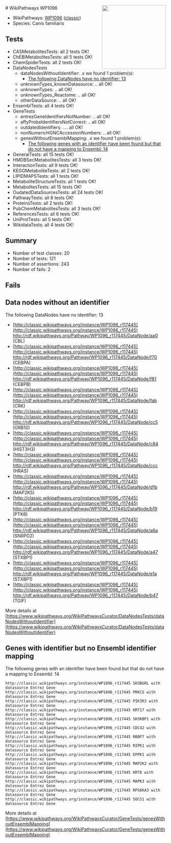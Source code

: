 <img style="float: right; width: 200px" src="https://upload.wikimedia.org/wikipedia/commons/thumb/8/83/Wplogo_with_text_500.png/640px-Wplogo_with_text_500.png" />
# WikiPathways WP1096

* WikiPathways: [WP1096](https://wikipathways.org/pathways/WP1096) ([classic](https://classic.wikipathways.org/instance/WP1096))
* Species: Canis familiaris
## Tests
* CASMetabolitesTests: all 2 tests OK!
* ChEBIMetabolitesTests: all 5 tests OK!
* ChemSpiderTests: all 2 tests OK!
* DataNodesTests
    * dataNodesWithoutIdentifier: .x we found 1 problem(s):
        * [The following DataNodes have no identifier: 13](#8792c493)
    * unknownTypes_knownDatasource: .. all OK!
    * unknownTypes: .. all OK!
    * unknownTypes_Reactome: .. all OK!
    * otherDataSource: .. all OK!
* EnsemblTests: all 4 tests OK!
* GeneTests
    * entrezGeneIdentifiersNotNumber: .. all OK!
    * affyProbeIdentifiersNotCorrect: .. all OK!
    * outdatedIdentifiers: .... all OK!
    * nonNumericHGNCAccessionNumbers: .. all OK!
    * genesWithoutEnsemblMapping: .x we found 1 problem(s):
        * [The following genes with an identifier have been found but that do not have a mapping to Ensembl: 14](#c4e54311)
* GeneralTests: all 15 tests OK!
* HMDBSecMetabolitesTests: all 3 tests OK!
* InteractionTests: all 9 tests OK!
* KEGGMetaboliteTests: all 2 tests OK!
* LIPIDMAPSTests: all 1 tests OK!
* MetaboliteStructureTests: all 1 tests OK!
* MetabolitesTests: all 15 tests OK!
* OudatedDataSourcesTests: all 24 tests OK!
* PathwayTests: all 8 tests OK!
* ProteinsTests: all 2 tests OK!
* PubChemMetabolitesTests: all 3 tests OK!
* ReferencesTests: all 6 tests OK!
* UniProtTests: all 5 tests OK!
* WikidataTests: all 4 tests OK!


## Summary

* Number of test classes: 20
* Number of tests: 121
* Number of assertions: 243
* Number of fails: 2

## Fails

<a name="8792c493" />

## Data nodes without an identifier

The following DataNodes have no identifier: 13

* [http://classic.wikipathways.org/instance/WP1096_r117445](http://classic.wikipathways.org/instance/WP1096_r117445) http://rdf.wikipathways.org/Pathway/WP1096_r117445/DataNode/aa0 (CBL)
* [http://classic.wikipathways.org/instance/WP1096_r117445](http://classic.wikipathways.org/instance/WP1096_r117445) http://rdf.wikipathways.org/Pathway/WP1096_r117445/DataNode/f70 (CEBPA)
* [http://classic.wikipathways.org/instance/WP1096_r117445](http://classic.wikipathways.org/instance/WP1096_r117445) http://rdf.wikipathways.org/Pathway/WP1096_r117445/DataNode/f81 (CEBPB)
* [http://classic.wikipathways.org/instance/WP1096_r117445](http://classic.wikipathways.org/instance/WP1096_r117445) http://rdf.wikipathways.org/Pathway/WP1096_r117445/DataNode/fab (CRK)
* [http://classic.wikipathways.org/instance/WP1096_r117445](http://classic.wikipathways.org/instance/WP1096_r117445) http://rdf.wikipathways.org/Pathway/WP1096_r117445/DataNode/cc5 (GRB10)
* [http://classic.wikipathways.org/instance/WP1096_r117445](http://classic.wikipathways.org/instance/WP1096_r117445) http://rdf.wikipathways.org/Pathway/WP1096_r117445/DataNode/c84 (HIST3H3)
* [http://classic.wikipathways.org/instance/WP1096_r117445](http://classic.wikipathways.org/instance/WP1096_r117445) http://rdf.wikipathways.org/Pathway/WP1096_r117445/DataNode/ccc (HRAS)
* [http://classic.wikipathways.org/instance/WP1096_r117445](http://classic.wikipathways.org/instance/WP1096_r117445) http://rdf.wikipathways.org/Pathway/WP1096_r117445/DataNode/d1b (MAP2K5)
* [http://classic.wikipathways.org/instance/WP1096_r117445](http://classic.wikipathways.org/instance/WP1096_r117445) http://rdf.wikipathways.org/Pathway/WP1096_r117445/DataNode/b19 (PTK6)
* [http://classic.wikipathways.org/instance/WP1096_r117445](http://classic.wikipathways.org/instance/WP1096_r117445) http://rdf.wikipathways.org/Pathway/WP1096_r117445/DataNode/a6a (SNRPD2)
* [http://classic.wikipathways.org/instance/WP1096_r117445](http://classic.wikipathways.org/instance/WP1096_r117445) http://rdf.wikipathways.org/Pathway/WP1096_r117445/DataNode/a47 (STXBP1)
* [http://classic.wikipathways.org/instance/WP1096_r117445](http://classic.wikipathways.org/instance/WP1096_r117445) http://rdf.wikipathways.org/Pathway/WP1096_r117445/DataNode/e1a (STXBP1)
* [http://classic.wikipathways.org/instance/WP1096_r117445](http://classic.wikipathways.org/instance/WP1096_r117445) http://rdf.wikipathways.org/Pathway/WP1096_r117445/DataNode/b47 (TGIF)


More details at [https://www.wikipathways.org/WikiPathwaysCurator/DataNodesTests/dataNodesWithoutIdentifier](https://www.wikipathways.org/WikiPathwaysCurator/DataNodesTests/dataNodesWithoutIdentifier)

<a name="c4e54311" />

## Genes with identifier but no Ensembl identifier mapping

The following genes with an identifier have been found but that do not have a mapping to Ensembl: 14
```
http://classic.wikipathways.org/instance/WP1096_r117445 SH3BGRL with datasource Entrez Gene
http://classic.wikipathways.org/instance/WP1096_r117445 PRKCG with datasource Entrez Gene
http://classic.wikipathways.org/instance/WP1096_r117445 PIK3R3 with datasource Entrez Gene
http://classic.wikipathways.org/instance/WP1096_r117445 KRT17 with datasource Entrez Gene
http://classic.wikipathways.org/instance/WP1096_r117445 SH3KBP1 with datasource Entrez Gene
http://classic.wikipathways.org/instance/WP1096_r117445 CDC42 with datasource Entrez Gene
http://classic.wikipathways.org/instance/WP1096_r117445 RBBP7 with datasource Entrez Gene
http://classic.wikipathways.org/instance/WP1096_r117445 RIPK1 with datasource Entrez Gene
http://classic.wikipathways.org/instance/WP1096_r117445 EPPK1 with datasource Entrez Gene
http://classic.wikipathways.org/instance/WP1096_r117445 MAP2K2 with datasource Entrez Gene
http://classic.wikipathways.org/instance/WP1096_r117445 KRT8 with datasource Entrez Gene
http://classic.wikipathways.org/instance/WP1096_r117445 MAPK3 with datasource Entrez Gene
http://classic.wikipathways.org/instance/WP1096_r117445 RPS6KA3 with datasource Entrez Gene
http://classic.wikipathways.org/instance/WP1096_r117445 SOCS1 with datasource Entrez Gene
```

More details at [https://www.wikipathways.org/WikiPathwaysCurator/GeneTests/genesWithoutEnsemblMapping](https://www.wikipathways.org/WikiPathwaysCurator/GeneTests/genesWithoutEnsemblMapping)


